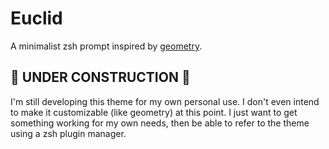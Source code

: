 # Euclid

A minimalist zsh prompt inspired by [geometry](https://github.com/geometry-zsh/geometry).

## 🚧  UNDER CONSTRUCTION 🚧

I'm still developing this theme for my own personal use. I don't even intend to make it customizable (like geometry) at this point. I just want to get something working for my own needs, then be able to refer to the theme using a zsh plugin manager.
